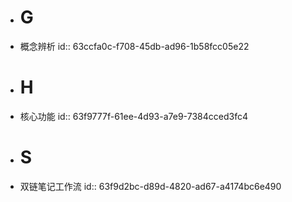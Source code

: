 - # G
- 概念辨析
  id:: 63ccfa0c-f708-45db-ad96-1b58fcc05e22
- # H
- 核心功能
  id:: 63f9777f-61ee-4d93-a7e9-7384cced3fc4
- # S
- 双链笔记工作流
  id:: 63f9d2bc-d89d-4820-ad67-a4174bc6e490